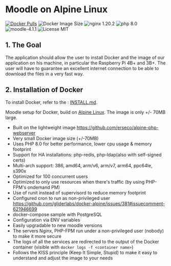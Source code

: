 # Moodle on Alpine Linux

[![Docker Pulls](https://img.shields.io/docker/pulls/erseco/alpine-moodle.svg)](https://hub.docker.com/r/erseco/alpine-moodle/)
![Docker Image Size](https://img.shields.io/docker/image-size/erseco/alpine-moodle)
![nginx 1.20.2](https://img.shields.io/badge/nginx-1.18-brightgreen.svg)
![php 8.0](https://img.shields.io/badge/php-8.0-brightgreen.svg)
![moodle-4.1.1](https://img.shields.io/badge/moodle-4.1.1-yellow)
![License MIT](https://img.shields.io/badge/license-MIT-blue.svg)



## 1. The Goal

The application should allow the user to install Docker and the image of our application on his machine, in particular the Raspberry Pi 4B+ and 3B+.
The user will have to guarantee an excellent internet connection to be able to download the files in a very fast way.

## 2. Installation of Docker

To install Docker, refer to the : [INSTALL.md](INSTALL.md).


Moodle setup for Docker, build on [Alpine Linux](http://www.alpinelinux.org/).
The image is only +/- 70MB large.


* Built on the lightweight image https://github.com/erseco/alpine-php-webserver
* Very small Docker image size (+/-70MB)
* Uses PHP 8.0 for better performance, lower cpu usage & memory footprint
* Support for HA installations: php-redis, php-ldap(also with self-signed certs)
* Multi-arch support: 386, amd64, arm/v6, arm/v7, arm64, ppc64le, s390x
* Optimized for 100 concurrent users
* Optimized to only use resources when there's traffic (by using PHP-FPM's ondemand PM)
* Use of runit instead of supervisord to reduce memory footprint
* Configured cron to run as non-privileged user https://github.com/gliderlabs/docker-alpine/issues/381#issuecomment-621946699
* docker-compose sample with PostgreSQL
* Configuration via ENV variables
* Easily upgradable to new moodle versions
* The servers Nginx, PHP-FPM run under a non-privileged user (nobody) to make it more secure
* The logs of all the services are redirected to the output of the Docker container (visible with `docker logs -f <container name>`)
* Follows the KISS principle (Keep It Simple, Stupid) to make it easy to understand and adjust the image to your needs
